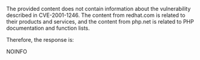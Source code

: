 The provided content does not contain information about the vulnerability described in CVE-2001-1246. The content from redhat.com is related to their products and services, and the content from php.net is related to PHP documentation and function lists.

Therefore, the response is:

NOINFO